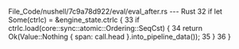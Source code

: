File_Code/nushell/7c9a78d922/eval/eval_after.rs --- Rust
                                                                                                                                                            32     if let Some(ctrlc) = &engine_state.ctrlc {
                                                                                                                                                            33         if ctrlc.load(core::sync::atomic::Ordering::SeqCst) {
                                                                                                                                                            34             return Ok(Value::Nothing { span: call.head }.into_pipeline_data());
                                                                                                                                                            35         }
                                                                                                                                                            36     }


